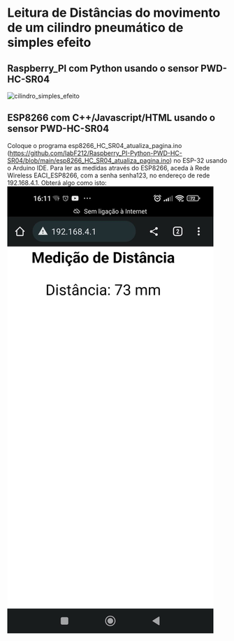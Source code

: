 # Leitura de Distâncias do movimento de um cilindro pneumático de simples efeito

## Raspberry_PI com Python usando o sensor PWD-HC-SR04

![cilindro_simples_efeito](https://user-images.githubusercontent.com/43177468/193594721-96258ffc-33e3-4f68-96b5-fc868260ec2e.jpg)

## ESP8266 com C++/Javascript/HTML usando o sensor PWD-HC-SR04

Coloque o programa esp8266_HC_SR04_atualiza_pagina.ino (https://github.com/labF212/Raspberry_PI-Python-PWD-HC-SR04/blob/main/esp8266_HC_SR04_atualiza_pagina.ino) no ESP-32 usando o Arduino IDE.
Para ler as medidas através do ESP8266,  aceda à Rede Wireless EACI_ESP8266, com a senha senha123, no endereço de rede 192.168.4.1.
Obterá algo como isto:
![cilindro_simples_efeito](https://github.com/labF212/Raspberry_PI-Python-PWD-HC-SR04/blob/main/gui_da_aplicacao.jpg)
